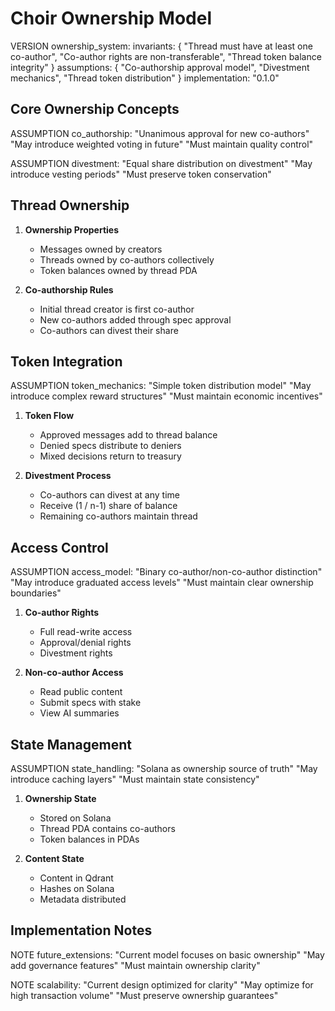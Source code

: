 # Choir Ownership Model

VERSION ownership_system:
  invariants: {
    "Thread must have at least one co-author",
    "Co-author rights are non-transferable",
    "Thread token balance integrity"
  }
  assumptions: {
    "Co-authorship approval model",
    "Divestment mechanics",
    "Thread token distribution"
  }
  implementation: "0.1.0"

## Core Ownership Concepts

ASSUMPTION co_authorship:
  "Unanimous approval for new co-authors"
  "May introduce weighted voting in future"
  "Must maintain quality control"

ASSUMPTION divestment:
  "Equal share distribution on divestment"
  "May introduce vesting periods"
  "Must preserve token conservation"

## Thread Ownership

1. **Ownership Properties**
   - Messages owned by creators
   - Threads owned by co-authors collectively
   - Token balances owned by thread PDA

2. **Co-authorship Rules**
   - Initial thread creator is first co-author
   - New co-authors added through spec approval
   - Co-authors can divest their share

## Token Integration

ASSUMPTION token_mechanics:
  "Simple token distribution model"
  "May introduce complex reward structures"
  "Must maintain economic incentives"

1. **Token Flow**
   - Approved messages add to thread balance
   - Denied specs distribute to deniers
   - Mixed decisions return to treasury

2. **Divestment Process**
   - Co-authors can divest at any time
   - Receive (1 / n-1) share of balance
   - Remaining co-authors maintain thread

## Access Control

ASSUMPTION access_model:
  "Binary co-author/non-co-author distinction"
  "May introduce graduated access levels"
  "Must maintain clear ownership boundaries"

1. **Co-author Rights**
   - Full read-write access
   - Approval/denial rights
   - Divestment rights

2. **Non-co-author Access**
   - Read public content
   - Submit specs with stake
   - View AI summaries

## State Management

ASSUMPTION state_handling:
  "Solana as ownership source of truth"
  "May introduce caching layers"
  "Must maintain state consistency"

1. **Ownership State**
   - Stored on Solana
   - Thread PDA contains co-authors
   - Token balances in PDAs

2. **Content State**
   - Content in Qdrant
   - Hashes on Solana
   - Metadata distributed

## Implementation Notes

NOTE future_extensions:
  "Current model focuses on basic ownership"
  "May add governance features"
  "Must maintain ownership clarity"

NOTE scalability:
  "Current design optimized for clarity"
  "May optimize for high transaction volume"
  "Must preserve ownership guarantees"
